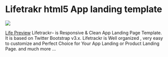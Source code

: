 Lifetrakr html5 App landing template
=========
<img src="https://cloud.githubusercontent.com/assets/10640964/5989280/2eb3073a-a9ac-11e4-9fc9-7aad4e98c35d.jpg" />

<a href="http://themefisher.com/download/lifetrackr-app-landing-page/">Life Preview</a>
Lifetrackr– is Responsive & Clean App Landing Page Template. It is based on Twitter Bootstrap v3.x. Lifetrackr is Well organized , very easy to customize and Perfect Choice for Your App Landing or Product Landing Page.
and much more …
